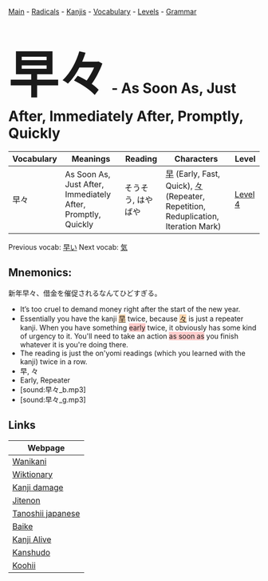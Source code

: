 <style> bigfont {font-size: 100px}</style>
[Main](../README.md) -
[Radicals](../radicals.md) -
[Kanjis](../kanjis.md) -
[Vocabulary](../vocabulary.md) -
[Levels](../levels.md) -
[Grammar](../grammar.md)
# <bigfont> 早々</bigfont> - As Soon As, Just After, Immediately After, Promptly, Quickly 

| Vocabulary | Meanings | Reading | Characters | Level |
| --- | --- | --- | --- | --- |
| 早々 | As Soon As, Just After, Immediately After, Promptly, Quickly | そうそう, はやばや |  [早](../kanjis/早.md) (Early, Fast, Quick), [々](../kanjis/々.md) (Repeater, Repetition, Reduplication, Iteration Mark) | [Level 4](../levels/wk_level4.md) |

Previous vocab: [早い](早い.md) Next vocab: [気](気.md) 

## Mnemonics:
新年早々、借金を催促されるなんてひどすぎる。
* It’s too cruel to demand money right after the start of the new year.
* Essentially you have the kanji <span style="background-color:#ffcccb"> <span style="background-color:#fed8b1"> [早](https://jisho.org/search/早)</span></span> twice, because <span style="background-color:#fed8b1"> [々](https://jisho.org/search/々)</span> is just a repeater kanji. When you have something <span style="background-color:#ffcccb"> early</span> twice, it obviously has some kind of urgency to it. You'll need to take an action <span style="background-color:#ffcccb"> as soon as</span> you finish whatever it is you're doing there.
* The reading is just the on'yomi readings (which you learned with the kanji) twice in a row.
* 早, 々
* Early, Repeater
* [sound:早々_b.mp3]
* [sound:早々_g.mp3]


## Links 

| Webpage |
| --- |
| [Wanikani          ](https://www.wanikani.com/kanji/早々) |
| [Wiktionary        ](https://en.wiktionary.org/wiki/早々) |
| [Kanji damage      ](http://www.kanjidamage.com/kanji/search?utf8=✓&q=早々) |
| [Jitenon           ](https://jitenon.com/kanji/早々) |
| [Tanoshii japanese ](https://www.tanoshiijapanese.com/dictionary/kanji.cfm?k=早々) |
| [Baike             ](https://baike.baidu.com/item/早々) |
| [Kanji Alive       ](https://app.kanjialive.com/早々) |
| [Kanshudo          ](https://www.kanshudo.com/searchmn?q=早々) |
| [Koohii            ](https://kanji.koohii.com/study/kanji/早々) |
